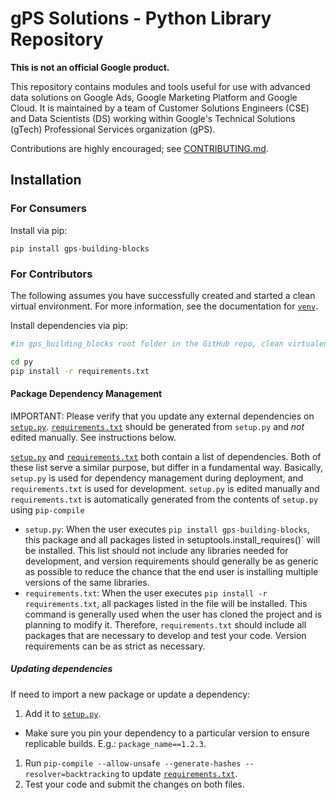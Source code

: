 # gPS Solutions - Python Library Repository

**This is not an official Google product.**

This repository contains modules and tools useful for use with advanced data
solutions on Google Ads, Google Marketing Platform and Google Cloud. It is
maintained by a team of Customer Solutions Engineers (CSE) and Data Scientists
(DS) working within Google's Technical Solutions (gTech) Professional Services
organization (gPS).

Contributions are highly encouraged; see [CONTRIBUTING.md](../CONTRIBUTING.md).

## Installation

### For Consumers

Install via pip:

```
pip install gps-building-blocks
```

### For Contributors

The following assumes you have successfully created and started a clean
virtual environment. For more information, see the documentation for
[`venv`](https://docs.python.org/3/library/venv.html).

Install dependencies via pip:

```sh
#in gps_building_blocks root folder in the GitHub repo, clean virtualenv

cd py
pip install -r requirements.txt
```

#### Package Dependency Management

IMPORTANT: Please verify that you update any external dependencies on 
[```setup.py```](setup.py). [```requirements.txt```](requirements.txt) should be
generated from `setup.py` and _not_ edited manually. See instructions below.

[```setup.py```](setup.py) and [```requirements.txt```](requirements.txt) both
contain a list of dependencies. Both of these list serve a similar purpose, but
differ in a fundamental way. Basically, `setup.py` is used for dependency
management during deployment, and `requirements.txt` is used for development.
`setup.py` is edited manually and `requirements.txt` is automatically generated
from the contents of `setup.py` using `pip-compile`

- `setup.py`: When the user executes `pip install gps-building-blocks`,
  this package and all packages listed in setuptools.install_requires()` will
  be installed. This list should not include any libraries needed for
  development, and version requirements should generally be as generic as
  possible to reduce the chance that the end user is installing multiple
  versions of the same libraries.
- `requirements.txt`: When the user executes `pip install -r requirements.txt`,
  all packages listed in the file will be installed. This command is generally
  used when the user has cloned the project and is planning to modify it.
  Therefore, `requirements.txt` should include all packages that are necessary
  to develop and test your code. Version requirements can be as strict as
  necessary.

##### Updating dependencies
If need to import a new package or update a dependency:

 1. Add it to [```setup.py```](setup.py).
   * Make sure you pin your dependency to a particular version to ensure
     replicable builds. E.g.: `package_name==1.2.3`.
 1. Run 
`pip-compile --allow-unsafe --generate-hashes --resolver=backtracking` to update
[```requirements.txt```](requirements.txt).
 1. Test your code and submit the changes on both files.
